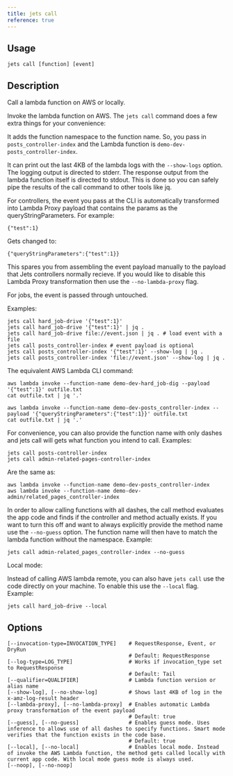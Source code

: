 ```yaml
---
title: jets call
reference: true
---
```


## Usage

    jets call [function] [event]

## Description

Call a lambda function on AWS or locally.

Invoke the lambda function on AWS. The `jets call` command does a few extra things for your convenience:

It adds the function namespace to the function name.  So, you pass in `posts_controller-index` and the Lambda function is `demo-dev-posts_controller-index`.

It can print out the last 4KB of the lambda logs with the `--show-logs` option. The logging output is directed to stderr.  The response output from the lambda function itself is directed to stdout.  This is done so you can safely pipe the results of the call command to other tools like jq.

For controllers, the event you pass at the CLI is automatically transformed into Lambda Proxy payload that contains the params as the queryStringParameters.  For example:

    {"test":1}

Gets changed to:

    {"queryStringParameters":{"test":1}}

This spares you from assembling the event payload manually to the payload that Jets controllers normally recieve.  If you would like to disable this Lambda Proxy transformation then use the `--no-lambda-proxy` flag.

For jobs, the event is passed through untouched.

Examples:

    jets call hard_job-drive '{"test":1}'
    jets call hard_job-drive '{"test":1}' | jq .
    jets call hard_job-drive file://event.json | jq . # load event with a file
    jets call posts_controller-index # event payload is optional
    jets call posts_controller-index '{"test":1}' --show-log | jq .
    jets call posts_controller-index 'file://event.json' --show-log | jq .

The equivalent AWS Lambda CLI command:

    aws lambda invoke --function-name demo-dev-hard_job-dig --payload '{"test":1}' outfile.txt
    cat outfile.txt | jq '.'

    aws lambda invoke --function-name demo-dev-posts_controller-index --payload '{"queryStringParameters":{"test":1}}' outfile.txt
    cat outfile.txt | jq '.'

For convenience, you can also provide the function name with only dashes and jets call will gets what function you intend to call. Examples:

    jets call posts-controller-index
    jets call admin-related-pages-controller-index

Are the same as:

    aws lambda invoke --function-name demo-dev-posts_controller-index
    aws lambda invoke --function-name demo-dev-admin/related_pages_controller-index

In order to allow calling functions with all dashes, the call method evaluates the app code and finds if the controller and method actually exists.  If you want to turn this off and want to always explicitly provide the method name use the `--no-guess` option.  The function name will then have to match the lambda function without the namespace. Example:

    jets call admin-related_pages_controller-index --no-guess

Local mode:

Instead of calling AWS lambda remote, you can also have `jets call` use the code directly on your machine.  To enable this use the `--local` flag. Example:

    jets call hard_job-drive --local

## Options

```
[--invocation-type=INVOCATION_TYPE]    # RequestResponse, Event, or DryRun
                                       # Default: RequestResponse
[--log-type=LOG_TYPE]                  # Works if invocation_type set to RequestResponse
                                       # Default: Tail
[--qualifier=QUALIFIER]                # Lambda function version or alias name
[--show-log], [--no-show-log]          # Shows last 4KB of log in the x-amz-log-result header
[--lambda-proxy], [--no-lambda-proxy]  # Enables automatic Lambda proxy transformation of the event payload
                                       # Default: true
[--guess], [--no-guess]                # Enables guess mode. Uses inference to allows use of all dashes to specify functions. Smart mode verifies that the function exists in the code base.
                                       # Default: true
[--local], [--no-local]                # Enables local mode. Instead of invoke the AWS Lambda function, the method gets called locally with current app code. With local mode guess mode is always used.
[--noop], [--no-noop]                  
```

